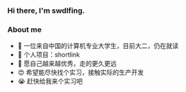 ### Hi there, I'm swdlfing.

### About me
- 🌱 一位来自中国的计算机专业大学生，目前大二，仍在就读
- 👯 个人项目：shortlink
- 🤔 愿自己越来越优秀，走的更久更远
- 😍 希望能尽快找个实习，接触实际的生产开发 
- 😭 赶快给我来个实习吧
